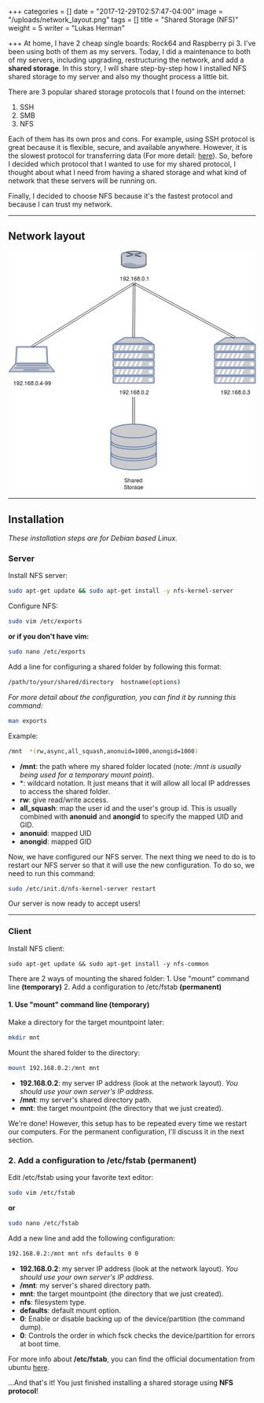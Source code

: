 +++
categories = []
date = "2017-12-29T02:57:47-04:00"
image = "/uploads/network_layout.png"
tags = []
title = "Shared Storage (NFS)"
weight = 5
writer = "Lukas Herman"

+++
At home, I have 2 cheap single boards: Rock64 and Raspberry pi 3. I've been using both of them as my servers. Today, I did a maintenance to both of my servers, including upgrading, restructuring the network, and add a **shared storage**. In this story, I will share step-by-step how I installed NFS shared storage to my server and also my thought process a little bit.

There are 3 popular shared storage protocols that I found on the internet:

1. SSH
2. SMB
3. NFS

Each of them has its own pros and cons. For example, using SSH protocol is great because it is flexible, secure, and available anywhere. However, it is the slowest protocol for transferring data (For more detail: [here](https://askubuntu.com/questions/289544/ssh-vs-smb-vs-nfs-for-gui-file-transfer)). So, before I decided which protocol that I wanted to use for my shared protocol, I thought about what I need from having a shared storage and what kind of network that these servers will be running on.

Finally, I decided to choose NFS because it's the fastest protocol and because I can trust my network.

***

## Network layout

![](/uploads/network_layout.png)

***

## Installation

_These installation steps are for Debian based Linux._

### Server

Install NFS server:

```sh
sudo apt-get update && sudo apt-get install -y nfs-kernel-server
```

Configure NFS:

```sh
sudo vim /etc/exports
```

**or if you don't have vim:**

```sh
sudo nano /etc/exports
```

Add a line for configuring a shared folder by following this format:

```sh
/path/to/your/shared/directory  hostname(options)
```

_For more detail about the configuration, you can find it by running this command:_

```sh
man exports
```

Example:

```sh
/mnt  *(rw,async,all_squash,anonuid=1000,anongid=1000)
```

* **/mnt**: the path where my shared folder located (note: _/mnt is usually being used for a temporary mount point_).
* \*: wildcard notation. It just means that it will allow all local IP addresses to access the shared folder.
* **rw**: give read/write access.
* **all_squash**: map the user id and the user's group id. This is usually combined with **anonuid** and **anongid** to specify the mapped UID and GID.
* **anonuid**: mapped UID
* **anongid**: mapped GID

Now, we have configured our NFS server. The next thing we need to do is to restart our NFS server so that it will use the new configuration. To do so, we need to run this command:

```sh
sudo /etc/init.d/nfs-kernel-server restart
```

Our server is now ready to accept users!

***

### Client

Install NFS client:

    sudo apt-get update && sudo apt-get install -y nfs-common

There are 2 ways of mounting the shared folder:
1\. Use "mount" command line **(temporary)**
2\. Add a configuration to /etc/fstab **(permanent)**

#### 1. Use "mount" command line **(temporary)**

Make a directory for the target mountpoint later:

```sh
mkdir mnt
```

Mount the shared folder to the directory:

```sh
mount 192.168.0.2:/mnt mnt
```

* **192.168.0.2**: my server IP address (look at the network layout). _You should use your own server's IP address._
* **/mnt**: my server's shared directory path.
* **mnt**: the target mountpoint (the directory that we just created).

We're done! However, this setup has to be repeated every time we restart our computers. For the permanent configuration, I'll discuss it in the next section.

### 2. Add a configuration to /etc/fstab **(permanent)**

Edit /etc/fstab using your favorite text editor:

```sh
sudo vim /etc/fstab
```

**or**

```sh
sudo nano /etc/fstab
```

Add a new line and add the following configuration:

```sh
192.168.0.2:/mnt mnt nfs defaults 0 0
```

* **192.168.0.2**: my server IP address (look at the network layout). _You should use your own server's IP address._
* **/mnt**: my server's shared directory path.
* **mnt**: the target mountpoint (the directory that we just created).
* **nfs**: filesystem type.
* **defaults**: default mount option.
* **0**: Enable or disable backing up of the device/partition (the command dump).
* **0**: Controls the order in which fsck checks the device/partition for errors at boot time.

For more info about **/etc/fstab**, you can find the official documentation from ubuntu [here](https://help.ubuntu.com/community/Fstab).

...And that's it! You just finished installing a shared storage using **NFS protocol**!